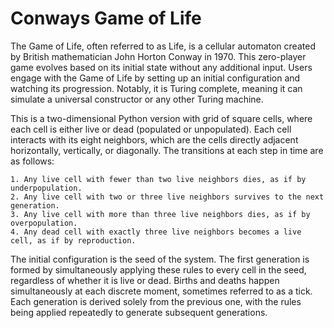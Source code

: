 # Conways Game of Life

The Game of Life, often referred to as Life, is a cellular automaton created by British mathematician John Horton Conway in 1970. This zero-player game evolves based on its initial state without any additional input. Users engage with the Game of Life by setting up an initial configuration and watching its progression. Notably, it is Turing complete, meaning it can simulate a universal constructor or any other Turing machine.

This is a two-dimensional Python version with grid of square cells, where each cell is either live or dead (populated or unpopulated). Each cell interacts with its eight neighbors, which are the cells directly adjacent horizontally, vertically, or diagonally. The transitions at each step in time are as follows:

    1. Any live cell with fewer than two live neighbors dies, as if by underpopulation.
    2. Any live cell with two or three live neighbors survives to the next generation.
    3. Any live cell with more than three live neighbors dies, as if by overpopulation.
    4. Any dead cell with exactly three live neighbors becomes a live cell, as if by reproduction.

The initial configuration is the seed of the system. The first generation is formed by simultaneously applying these rules to every cell in the seed, regardless of whether it is live or dead. Births and deaths happen simultaneously at each discrete moment, sometimes referred to as a tick. Each generation is derived solely from the previous one, with the rules being applied repeatedly to generate subsequent generations.
